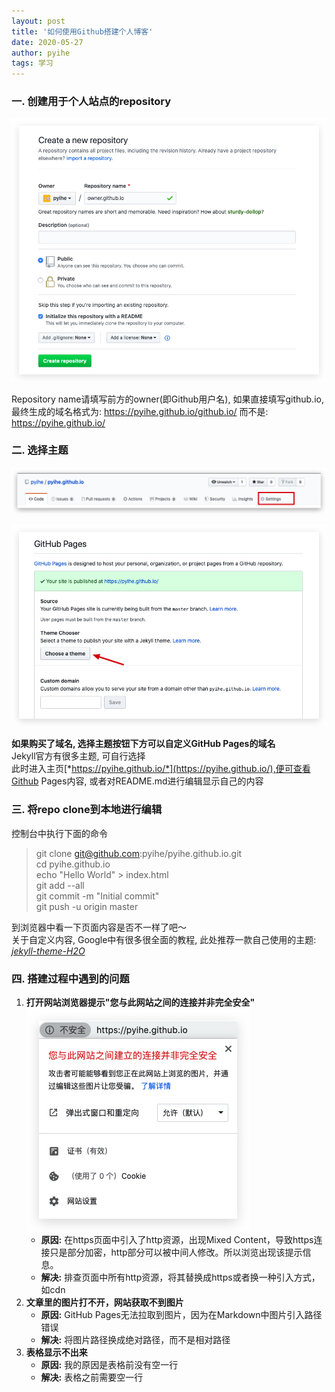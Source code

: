 ```yaml
---
layout: post
title: '如何使用Github搭建个人博客'
date: 2020-05-27
author: pyihe
tags: 学习
---
```


### 一. 创建用于个人站点的repository
![](/assets/img/2020-05-27/create-repo.jpg?x-oss-process=image/watermark,type_ZmFuZ3poZW5naGVpdGk,shadow_10,text_aHR0cHM6Ly9ibG9nLmNzZG4ubmV0L3FxXzM4MjI1NTU4,size_16,color_FFFFFF,t_70)

Repository name请填写前方的owner(即Github用户名), 如果直接填写github.io, 最终生成的域名格式为: https://pyihe.github.io/github.io/ 而不是: https://pyihe.github.io/<br>

### 二. 选择主题
![](/assets/img/2020-05-27/setting.jpg?x-oss-process=image/watermark,type_ZmFuZ3poZW5naGVpdGk,shadow_10,text_aHR0cHM6Ly9ibG9nLmNzZG4ubmV0L3FxXzM4MjI1NTU4,size_16,color_FFFFFF,t_70)

![](/assets/img/2020-05-27/theme.jpg?x-oss-process=image/watermark,type_ZmFuZ3poZW5naGVpdGk,shadow_10,text_aHR0cHM6Ly9ibG9nLmNzZG4ubmV0L3FxXzM4MjI1NTU4,size_16,color_FFFFFF,t_70)

**如果购买了域名, 选择主题按钮下方可以自定义GitHub Pages的域名**<br>
Jekyll官方有很多主题, 可自行选择<br>
此时进入主页[*https://pyihe.github.io/*](https://pyihe.github.io/),便可查看Github Pages内容, 或者对README.md进行编辑显示自己的内容<br>

### 三. 将repo clone到本地进行编辑
控制台中执行下面的命令
>git clone git@github.com:pyihe/pyihe.github.io.git<br>
>cd pyihe.github.io<br>
>echo "Hello World" > index.html<br>
>git add --all<br>
>git commit -m "Initial commit"<br>
>git push -u origin master<br>

到浏览器中看一下页面内容是否不一样了吧～<br>
关于自定义内容, Google中有很多很全面的教程, 此处推荐一款自己使用的主题: [*jekyll-theme-H2O*](https://github.com/kaeyleo/jekyll-theme-H2O)

### 四. 搭建过程中遇到的问题
1. **打开网站浏览器提示"您与此网站之间的连接并非完全安全"**<br>
    ![](/assets/img/2020-05-27/unsafe.jpg?x-oss-process=image/watermark,type_ZmFuZ3poZW5naGVpdGk,shadow_10,text_aHR0cHM6Ly9ibG9nLmNzZG4ubmV0L3FxXzM4MjI1NTU4,size_16,color_FFFFFF,t_70)<br>
    - **原因:** 在https页面中引入了http资源，出现Mixed Content，导致https连接只是部分加密，http部分可以被中间人修改。所以浏览出现该提示信息。<br>
    - **解决:** 排查页面中所有http资源，将其替换成https或者换一种引入方式，如cdn
2. **文章里的图片打不开，网站获取不到图片**<br>
    - **原因:** GitHub Pages无法拉取到图片，因为在Markdown中图片引入路径错误<br>
    - **解决:** 将图片路径换成绝对路径，而不是相对路径
3. **表格显示不出来**<br>
    - **原因:** 我的原因是表格前没有空一行<br>
    - **解决:** 表格之前需要空一行



